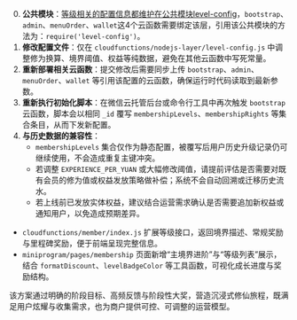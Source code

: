 0. **公共模块**：[等级相关的配置信息都维护在公共模块level-config](https://tcb.cloud.tencent.com/dev?envId=cloud1-8gyoxq651fcc92c2#/scf?tab=layer)，`bootstrap`、`admin`、`menuOrder`、`wallet`这4个云函数需要绑定该层，引用该公共模块的方法为：`require('level-config')`。
1. **修改配置文件**：仅在 `cloudfunctions/nodejs-layer/level-config.js` 中调整修为换算、境界阈值、权益等纯数据，避免在其他云函数中写死常量。
2. **重新部署相关云函数**：提交修改后需要同步上传 `bootstrap`、`admin`、`menuOrder`、`wallet` 等引用该配置的云函数，确保运行时代码读取到最新参数。
3. **重新执行初始化脚本**：在微信云托管后台或命令行工具中再次触发 `bootstrap` 云函数，脚本会以相同 `_id` 覆写 `membershipLevels`、`membershipRights` 等集合条目，从而下发新配置。
4. **与历史数据的兼容性**：
   - `membershipLevels` 集合仅作为静态配置，被覆写后用户历史升级记录仍可继续使用，不会造成重复主键冲突。
   - 若调整 `EXPERIENCE_PER_YUAN` 或大幅修改阈值，请提前评估是否需要对既有会员的修为值或权益发放策略做补偿；系统不会自动回溯或迁移历史流水。
   - 若上线前已发放实体权益，建议结合运营需求确认是否需要追加新权益或通知用户，以免造成预期差异。
- `cloudfunctions/member/index.js` 扩展等级接口，返回境界描述、常规奖励与里程碑奖励，便于前端呈现完整信息。
- `miniprogram/pages/membership` 页面新增“主境界进阶”与“等级列表”展示，结合 `formatDiscount`、`levelBadgeColor` 等工具函数，可视化成长进度与奖励结构。

该方案通过明确的阶段目标、高频反馈与阶段性大奖，营造沉浸式修仙旅程，既满足用户炫耀与收集需求，也为商户提供可控、可调整的运营模型。
